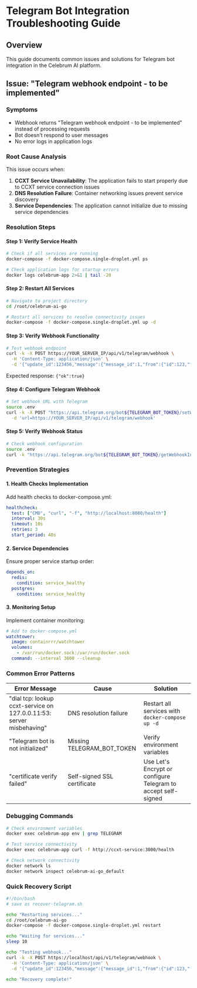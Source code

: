 # Telegram Bot Integration Troubleshooting Guide

## Overview
This guide documents common issues and solutions for Telegram bot integration in the Celebrum AI platform.

## Issue: "Telegram webhook endpoint - to be implemented"

### Symptoms
- Webhook returns "Telegram webhook endpoint - to be implemented" instead of processing requests
- Bot doesn't respond to user messages
- No error logs in application logs

### Root Cause Analysis
This issue occurs when:
1. **CCXT Service Unavailability**: The application fails to start properly due to CCXT service connection issues
2. **DNS Resolution Failure**: Container networking issues prevent service discovery
3. **Service Dependencies**: The application cannot initialize due to missing service dependencies

### Resolution Steps

#### Step 1: Verify Service Health
```bash
# Check if all services are running
docker-compose -f docker-compose.single-droplet.yml ps

# Check application logs for startup errors
docker logs celebrum-app 2>&1 | tail -20
```

#### Step 2: Restart All Services
```bash
# Navigate to project directory
cd /root/celebrum-ai-go

# Restart all services to resolve connectivity issues
docker-compose -f docker-compose.single-droplet.yml up -d
```

#### Step 3: Verify Webhook Functionality
```bash
# Test webhook endpoint
curl -k -X POST https://YOUR_SERVER_IP/api/v1/telegram/webhook \
  -H 'Content-Type: application/json' \
  -d '{"update_id":123456,"message":{"message_id":1,"from":{"id":123,"first_name":"Test"},"chat":{"id":123,"type":"private"},"date":1609459200,"text":"/start"}}'
```

Expected response: `{"ok":true}`

#### Step 4: Configure Telegram Webhook
```bash
# Set webhook URL with Telegram
source .env
curl -k -X POST "https://api.telegram.org/bot${TELEGRAM_BOT_TOKEN}/setWebhook" \
  -d 'url=https://YOUR_SERVER_IP/api/v1/telegram/webhook'
```

#### Step 5: Verify Webhook Status
```bash
# Check webhook configuration
source .env
curl -k "https://api.telegram.org/bot${TELEGRAM_BOT_TOKEN}/getWebhookInfo"
```

### Prevention Strategies

#### 1. Health Checks Implementation
Add health checks to docker-compose.yml:
```yaml
healthcheck:
  test: ["CMD", "curl", "-f", "http://localhost:8080/health"]
  interval: 30s
  timeout: 10s
  retries: 3
  start_period: 40s
```

#### 2. Service Dependencies
Ensure proper service startup order:
```yaml
depends_on:
  redis:
    condition: service_healthy
  postgres:
    condition: service_healthy
```

#### 3. Monitoring Setup
Implement container monitoring:
```yaml
# Add to docker-compose.yml
watchtower:
  image: containrrr/watchtower
  volumes:
    - /var/run/docker.sock:/var/run/docker.sock
  command: --interval 3600 --cleanup
```

### Common Error Patterns

| Error Message | Cause | Solution |
|---------------|-------|----------|
| "dial tcp: lookup ccxt-service on 127.0.0.11:53: server misbehaving" | DNS resolution failure | Restart all services with `docker-compose up -d` |
| "Telegram bot is not initialized" | Missing TELEGRAM_BOT_TOKEN | Verify environment variables |
| "certificate verify failed" | Self-signed SSL certificate | Use Let's Encrypt or configure Telegram to accept self-signed |

### Debugging Commands

```bash
# Check environment variables
docker exec celebrum-app env | grep TELEGRAM

# Test service connectivity
docker exec celebrum-app curl -f http://ccxt-service:3000/health

# Check network connectivity
docker network ls
docker network inspect celebrum-ai-go_default
```

### Quick Recovery Script
```bash
#!/bin/bash
# save as recover-telegram.sh

echo "Restarting services..."
cd /root/celebrum-ai-go
docker-compose -f docker-compose.single-droplet.yml restart

echo "Waiting for services..."
sleep 10

echo "Testing webhook..."
curl -k -X POST https://localhost/api/v1/telegram/webhook \
  -H 'Content-Type: application/json' \
  -d '{"update_id":123456,"message":{"message_id":1,"from":{"id":123,"first_name":"Test"},"chat":{"id":123,"type":"private"},"date":1609459200,"text":"/start"}}'

echo "Recovery complete!"
```